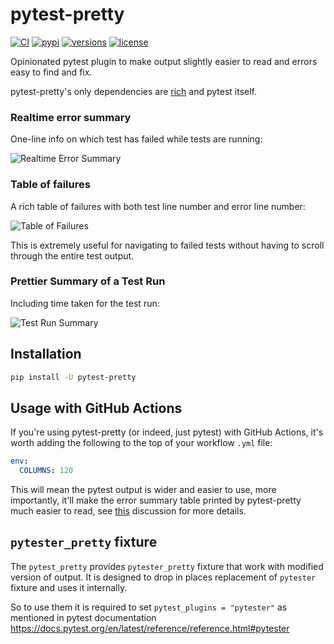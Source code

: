 # pytest-pretty

[![CI](https://github.com/samuelcolvin/pytest-pretty/actions/workflows/ci.yml/badge.svg)](https://github.com/samuelcolvin/pytest-pretty/actions?query=event%3Apush+branch%3Amain+workflow%3ACI)
[![pypi](https://img.shields.io/pypi/v/pytest-pretty.svg)](https://pypi.python.org/pypi/pytest-pretty)
[![versions](https://img.shields.io/pypi/pyversions/pytest-pretty.svg)](https://github.com/samuelcolvin/pytest-pretty)
[![license](https://img.shields.io/github/license/samuelcolvin/pytest-pretty.svg)](https://github.com/samuelcolvin/pytest-pretty/blob/main/LICENSE)

Opinionated pytest plugin to make output slightly easier to read and errors easy to find and fix.

pytest-pretty's only dependencies are [rich](https://pypi.org/project/rich/) and pytest itself.

### Realtime error summary

One-line info on which test has failed while tests are running:

![Realtime Error Summary](./screenshots/realtime-error-summary.png)

### Table of failures

A rich table of failures with both test line number and error line number:

![Table of Failures](./screenshots/table-of-failures.png)

This is extremely useful for navigating to failed tests without having to scroll through the entire test output.

### Prettier Summary of a Test Run

Including time taken for the test run:

![Test Run Summary](./screenshots/test-run-summary.png)

## Installation

```sh
pip install -U pytest-pretty
```

## Usage with GitHub Actions

If you're using pytest-pretty (or indeed, just pytest) with GitHub Actions, it's worth adding the following to the top of your workflow `.yml` file:

```yaml
env:
  COLUMNS: 120
```

This will mean the pytest output is wider and easier to use, more importantly, it'll make the error summary table printed by pytest-pretty much easier to read, see [this](https://github.com/Textualize/rich/issues/2769) discussion for more details.

## `pytester_pretty` fixture

The `pytest_pretty` provides `pytester_pretty` fixture that work with modified version of output. It is designed to drop in places replacement of `pytester` fixture and uses it internally.

So to use them it is required to set `pytest_plugins = "pytester"` as mentioned in pytest documentation <https://docs.pytest.org/en/latest/reference/reference.html#pytester>
